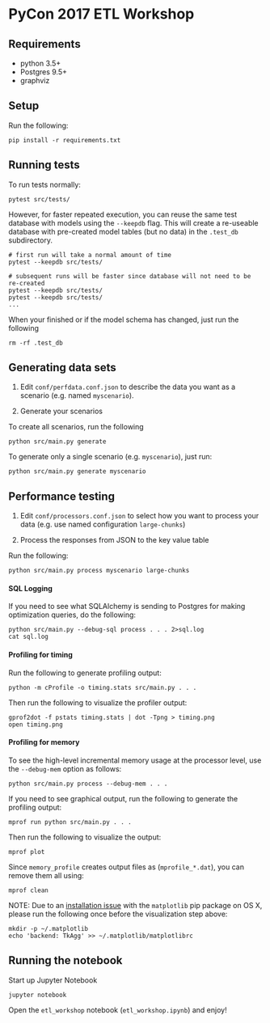 # PyCon 2017 ETL Workshop

## Requirements

* python 3.5+
* Postgres 9.5+
* graphviz

## Setup

Run the following:

    pip install -r requirements.txt
    
## Running tests

To run tests normally:

    pytest src/tests/

However, for faster repeated execution, you can reuse the same test database with models using the `--keepdb` flag.
This will create a re-useable database with pre-created model tables (but no data) in the `.test_db` subdirectory.

    # first run will take a normal amount of time
    pytest --keepdb src/tests/

    # subsequent runs will be faster since database will not need to be re-created
    pytest --keepdb src/tests/
    pytest --keepdb src/tests/
    ...

When your finished or if the model schema has changed, just run the following

    rm -rf .test_db

## Generating data sets

1. Edit `conf/perfdata.conf.json` to describe the data you want as a scenario (e.g. named `myscenario`).

2. Generate your scenarios

To create all scenarios, run the following

    python src/main.py generate

To generate only a single scenario (e.g. `myscenario`), just run:

    python src/main.py generate myscenario

## Performance testing

1. Edit `conf/processors.conf.json` to select how you want to process your data (e.g. use named configuration `large-chunks`)

2. Process the responses from JSON to the key value table

Run the following:

    python src/main.py process myscenario large-chunks

#### SQL Logging

If you need to see what SQLAlchemy is sending to Postgres for making optimization queries, do the following:

    python src/main.py --debug-sql process . . . 2>sql.log
    cat sql.log

#### Profiling for timing

Run the following to generate profiling output:

    python -m cProfile -o timing.stats src/main.py . . .

Then run the following to visualize the profiler output:

    gprof2dot -f pstats timing.stats | dot -Tpng > timing.png
    open timing.png

#### Profiling for memory

To see the high-level incremental memory usage at the processor level, use the `--debug-mem` option as follows:

    python src/main.py process --debug-mem . . .

If you need to see graphical output, run the following to generate the profiling output:

    mprof run python src/main.py . . .

Then run the following to visualize the output:

    mprof plot

Since `memory_profile` creates output files as (`mprofile_*.dat`), you can remove them all using:

    mprof clean

NOTE: Due to an [installation issue](http://stackoverflow.com/questions/21784641/installation-issue-with-matplotlib-python)
with the `matplotlib` pip package on OS X, please run the following once before the visualization step above:

    mkdir -p ~/.matplotlib
    echo 'backend: TkAgg' >> ~/.matplotlib/matplotlibrc


## Running the notebook

Start up Jupyter Notebook

    jupyter notebook

Open the `etl_workshop` notebook (`etl_workshop.ipynb`) and enjoy!
